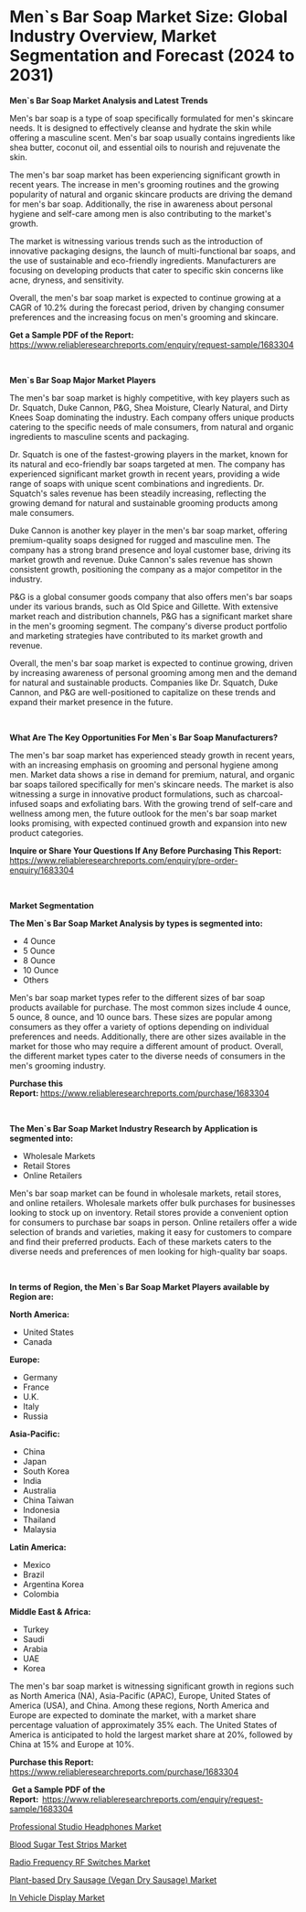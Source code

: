 <p><h1>Men`s Bar Soap Market Size: Global Industry Overview, Market Segmentation and Forecast (2024 to 2031)</h1></p><p><strong>Men`s Bar Soap Market Analysis and Latest Trends</strong></p>
<p><p>Men's bar soap is a type of soap specifically formulated for men's skincare needs. It is designed to effectively cleanse and hydrate the skin while offering a masculine scent. Men's bar soap usually contains ingredients like shea butter, coconut oil, and essential oils to nourish and rejuvenate the skin.</p><p>The men's bar soap market has been experiencing significant growth in recent years. The increase in men's grooming routines and the growing popularity of natural and organic skincare products are driving the demand for men's bar soap. Additionally, the rise in awareness about personal hygiene and self-care among men is also contributing to the market's growth.</p><p>The market is witnessing various trends such as the introduction of innovative packaging designs, the launch of multi-functional bar soaps, and the use of sustainable and eco-friendly ingredients. Manufacturers are focusing on developing products that cater to specific skin concerns like acne, dryness, and sensitivity.</p><p>Overall, the men's bar soap market is expected to continue growing at a CAGR of 10.2% during the forecast period, driven by changing consumer preferences and the increasing focus on men's grooming and skincare.</p></p>
<p><strong>Get a Sample PDF of the Report:&nbsp;</strong> <a href="https://www.reliableresearchreports.com/enquiry/request-sample/1683304">https://www.reliableresearchreports.com/enquiry/request-sample/1683304</a></p>
<p>&nbsp;</p>
<p><strong>Men`s Bar Soap Major Market Players</strong></p>
<p><p>The men's bar soap market is highly competitive, with key players such as Dr. Squatch, Duke Cannon, P&G, Shea Moisture, Clearly Natural, and Dirty Knees Soap dominating the industry. Each company offers unique products catering to the specific needs of male consumers, from natural and organic ingredients to masculine scents and packaging.</p><p>Dr. Squatch is one of the fastest-growing players in the market, known for its natural and eco-friendly bar soaps targeted at men. The company has experienced significant market growth in recent years, providing a wide range of soaps with unique scent combinations and ingredients. Dr. Squatch's sales revenue has been steadily increasing, reflecting the growing demand for natural and sustainable grooming products among male consumers.</p><p>Duke Cannon is another key player in the men's bar soap market, offering premium-quality soaps designed for rugged and masculine men. The company has a strong brand presence and loyal customer base, driving its market growth and revenue. Duke Cannon's sales revenue has shown consistent growth, positioning the company as a major competitor in the industry.</p><p>P&G is a global consumer goods company that also offers men's bar soaps under its various brands, such as Old Spice and Gillette. With extensive market reach and distribution channels, P&G has a significant market share in the men's grooming segment. The company's diverse product portfolio and marketing strategies have contributed to its market growth and revenue.</p><p>Overall, the men's bar soap market is expected to continue growing, driven by increasing awareness of personal grooming among men and the demand for natural and sustainable products. Companies like Dr. Squatch, Duke Cannon, and P&G are well-positioned to capitalize on these trends and expand their market presence in the future.</p></p>
<p>&nbsp;</p>
<p><strong>What Are The Key Opportunities For Men`s Bar Soap Manufacturers?</strong></p>
<p><p>The men's bar soap market has experienced steady growth in recent years, with an increasing emphasis on grooming and personal hygiene among men. Market data shows a rise in demand for premium, natural, and organic bar soaps tailored specifically for men's skincare needs. The market is also witnessing a surge in innovative product formulations, such as charcoal-infused soaps and exfoliating bars. With the growing trend of self-care and wellness among men, the future outlook for the men's bar soap market looks promising, with expected continued growth and expansion into new product categories.</p></p>
<p><strong>Inquire or Share Your Questions If Any Before Purchasing This Report:</strong> <a href="https://www.reliableresearchreports.com/enquiry/pre-order-enquiry/1683304">https://www.reliableresearchreports.com/enquiry/pre-order-enquiry/1683304</a></p>
<p>&nbsp;</p>
<p><strong>Market Segmentation</strong></p>
<p><strong>The Men`s Bar Soap Market Analysis by types is segmented into:</strong></p>
<p><ul><li>4 Ounce</li><li>5 Ounce</li><li>8 Ounce</li><li>10 Ounce</li><li>Others</li></ul></p>
<p><p>Men's bar soap market types refer to the different sizes of bar soap products available for purchase. The most common sizes include 4 ounce, 5 ounce, 8 ounce, and 10 ounce bars. These sizes are popular among consumers as they offer a variety of options depending on individual preferences and needs. Additionally, there are other sizes available in the market for those who may require a different amount of product. Overall, the different market types cater to the diverse needs of consumers in the men's grooming industry.</p></p>
<p><strong>Purchase this Report:&nbsp;</strong><a href="https://www.reliableresearchreports.com/purchase/1683304">https://www.reliableresearchreports.com/purchase/1683304</a></p>
<p>&nbsp;</p>
<p><strong>The Men`s Bar Soap Market Industry Research by Application is segmented into:</strong></p>
<p><ul><li>Wholesale Markets</li><li>Retail Stores</li><li>Online Retailers</li></ul></p>
<p><p>Men's bar soap market can be found in wholesale markets, retail stores, and online retailers. Wholesale markets offer bulk purchases for businesses looking to stock up on inventory. Retail stores provide a convenient option for consumers to purchase bar soaps in person. Online retailers offer a wide selection of brands and varieties, making it easy for customers to compare and find their preferred products. Each of these markets caters to the diverse needs and preferences of men looking for high-quality bar soaps.</p></p>
<p>&nbsp;</p>
<p><strong>In terms of Region, the Men`s Bar Soap Market Players available by Region are:</strong></p>
<p>
    <p> <strong> North America: </strong>
        <ul>
            <li>United States</li>
            <li>Canada</li>
        </ul>
        </p> 
    <p> <strong> Europe: </strong>
        <ul>
            <li>Germany</li>
            <li>France</li>
            <li>U.K.</li>
            <li>Italy</li>
            <li>Russia</li>
        </ul>
        </p> 
    <p> <strong> Asia-Pacific: </strong>
        <ul>
            <li>China</li>
            <li>Japan</li>
            <li>South Korea</li>
            <li>India</li>
            <li>Australia</li>
            <li>China Taiwan</li>
            <li>Indonesia</li>
            <li>Thailand</li>
            <li>Malaysia</li>
        </ul>
        </p> 
    <p> <strong> Latin America: </strong>
        <ul>
            <li>Mexico</li>
            <li>Brazil</li>
            <li>Argentina Korea</li>
            <li>Colombia</li>
        </ul>
        </p> 
    <p> <strong> Middle East & Africa: </strong>
        <ul>
            <li>Turkey</li>
            <li>Saudi</li>
            <li>Arabia</li>
            <li>UAE</li>
            <li>Korea</li>
        </ul>
    </p>
    </p>
<p><p>The men's bar soap market is witnessing significant growth in regions such as North America (NA), Asia-Pacific (APAC), Europe, United States of America (USA), and China. Among these regions, North America and Europe are expected to dominate the market, with a market share percentage valuation of approximately 35% each. The United States of America is anticipated to hold the largest market share at 20%, followed by China at 15% and Europe at 10%.</p></p>
<p><strong>Purchase this Report: </strong><a href="https://www.reliableresearchreports.com/purchase/1683304">https://www.reliableresearchreports.com/purchase/1683304</a></p>
<p>&nbsp;<strong>Get a Sample PDF of the Report:&nbsp;&nbsp;</strong><a href="https://www.reliableresearchreports.com/enquiry/request-sample/1683304">https://www.reliableresearchreports.com/enquiry/request-sample/1683304</a></p>
<p><strong></strong></p>
<p><p><a href="https://github.com/globismark/Market-Research-Report-List-2/blob/main/professional-studio-headphones-market.md">Professional Studio Headphones Market</a></p><p><a href="https://issuu.com/reportprime-2/docs/blood-sugar-test-strips-market-size-2030.pptx">Blood Sugar Test Strips Market</a></p><p><a href="https://medium.com/@meganlee6679/radio-frequency-rf-switches-market-insights-into-market-cagr-market-trends-and-growth-strategies-5b6262323c6f">Radio Frequency RF Switches Market</a></p><p><a href="https://github.com/bobicer/Market-Research-Report-List-2/blob/main/plant-based-dry-sausage-vegan-dry-sausage-market.md">Plant-based Dry Sausage (Vegan Dry Sausage) Market</a></p><p><a href="https://medium.com/@meganlee6679/in-vehicle-display-market-research-report-its-history-and-forecast-2024-to-2031-7c004034b53d">In Vehicle Display Market</a></p></p>